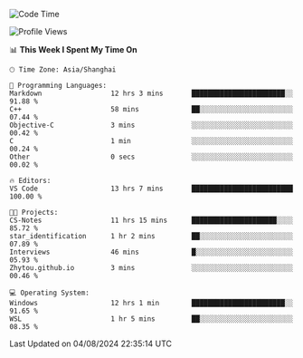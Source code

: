 <!--START_SECTION:waka-->
![Code Time](http://img.shields.io/badge/Code%20Time-1%2C886%20hrs%2020%20mins-blue)

![Profile Views](http://img.shields.io/badge/Profile%20Views-2-blue)

📊 **This Week I Spent My Time On** 

```text
🕑︎ Time Zone: Asia/Shanghai

💬 Programming Languages: 
Markdown                 12 hrs 3 mins       ███████████████████████░░   91.88 % 
C++                      58 mins             ██░░░░░░░░░░░░░░░░░░░░░░░   07.44 % 
Objective-C              3 mins              ░░░░░░░░░░░░░░░░░░░░░░░░░   00.42 % 
C                        1 min               ░░░░░░░░░░░░░░░░░░░░░░░░░   00.24 % 
Other                    0 secs              ░░░░░░░░░░░░░░░░░░░░░░░░░   00.02 % 

🔥 Editors: 
VS Code                  13 hrs 7 mins       █████████████████████████   100.00 % 

🐱‍💻 Projects: 
CS-Notes                 11 hrs 15 mins      █████████████████████░░░░   85.72 % 
star_identification      1 hr 2 mins         ██░░░░░░░░░░░░░░░░░░░░░░░   07.89 % 
Interviews               46 mins             █░░░░░░░░░░░░░░░░░░░░░░░░   05.93 % 
Zhytou.github.io         3 mins              ░░░░░░░░░░░░░░░░░░░░░░░░░   00.46 % 

💻 Operating System: 
Windows                  12 hrs 1 min        ███████████████████████░░   91.65 % 
WSL                      1 hr 5 mins         ██░░░░░░░░░░░░░░░░░░░░░░░   08.35 % 
```


 Last Updated on 04/08/2024 22:35:14 UTC
<!--END_SECTION:waka-->